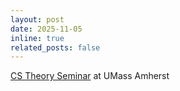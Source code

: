 ```yaml
---
layout: post
date: 2025-11-05
inline: true
related_posts: false
---
```


[CS Theory Seminar](https://theory.cs.umass.edu/seminar) at UMass Amherst
